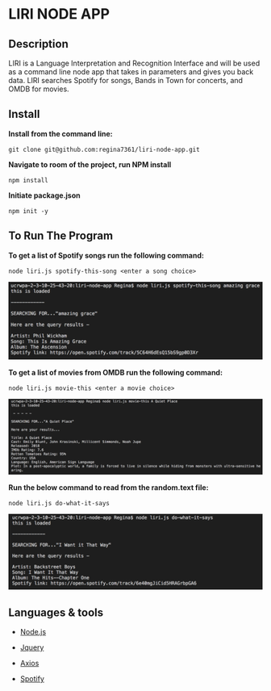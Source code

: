 # LIRI NODE APP

## Description

LIRI is a Language Interpretation and Recognition Interface and will be used as a command line node app that takes in parameters and gives you back data. LIRI searches Spotify for songs, Bands in Town for concerts, and OMDB for movies.

## Install
**Install from the command line:**

    git clone git@github.com:regina7361/liri-node-app.git

**Navigate to room of the project, run NPM install**

    npm install

**Initiate package.json**

    npm init -y

## To Run The Program
**To get a list of Spotify songs run the following command:**

    node liri.js spotify-this-song <enter a song choice>

![Spotify-this](images/spotifythissong.png)

**To get a list of movies from OMDB run the following command:**

    node liri.js movie-this <enter a movie choice>

![Movie-this](images/moviethis.png)

**Run the below command to read from the random.text file:**

    node liri.js do-what-it-says

![Do what it says](images/dowhatitsays.png)

## Languages & tools

- [Node.js](https://nodejs.org/en/)

- [Jquery](https://jquery.com/)

- [Axios](https://github.com/axios/axios)

- [Spotify](https://developer.spotify.com/)